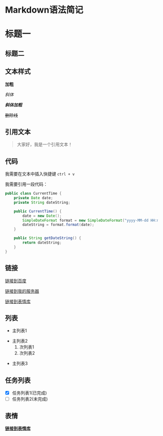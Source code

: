 # Markdown语法简记

# 标题一

## 标题二

## 文本样式

**加粗** 

*斜体* 

***斜体加粗*** 

~~删除线~~ 

## 引用文本
>大家好，我是一个引用文本！

## 代码

我需要在文本中插入快捷键 `ctrl + v`

我需要引用一段代码：
```java
public class CurrentTime {
	private Date date;
	private String dateString;

	public CurrentTime() {
		date = new Date();
		SimpleDateFormat format = new SimpleDateFormat("yyyy-MM-dd HH:mm");
		dateString = format.format(date);
	}

	public String getDateString() {
		return dateString;
	}
}
```

## 链接
[链接到百度](https://www.baidu.com/)

[链接到我的服务器][myServer]

[链接到表情库][emoji]

[myServer]:http://47.107.160.68/

[emoji]:https://www.webfx.com/tools/emoji-cheat-sheet/

## 列表
- 主列表1
* 主列表2
  1. 次列表1
  2. 次列表2
+ 主列表3

## 任务列表

- [x] 任务列表1(已完成)
- [ ] 任务列表2(未完成)

## 表情
  **[链接到表情库][emoji]**






















